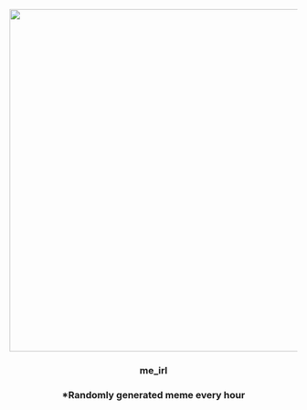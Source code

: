 <p align="center">
        <img src="https://i.redd.it/8mu5h26ti9o81.png" width="600" height="600">
        </p>
        <h3 align="center">me_irl</h3>
        <h3 align="center">*Randomly generated meme every hour</h3>
    